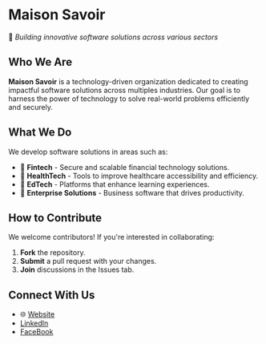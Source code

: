 # Maison Savoir

🚀 *Building innovative software solutions across various sectors*

## Who We Are

**Maison Savoir** is a technology-driven organization dedicated to creating impactful software solutions across multiples industries. Our goal is to harness the power of technology to solve real-world problems efficiently and securely.

## What We Do

We develop software solutions in areas such as:

- 🏦 **Fintech** - Secure and scalable financial technology solutions.
- 🏥 **HealthTech** - Tools to improve healthcare accessibility and efficiency.
- 🏫 **EdTech** - Platforms that enhance learning experiences.
- 🏢 **Enterprise Solutions** - Business software that drives productivity.
  
## How to Contribute

We welcome contributors! If you're interested in collaborating:

1. **Fork** the repository.
2. **Submit** a pull request with your changes.
3. **Join** discussions in the Issues tab.

## Connect With Us

- 🌐 [Website](https://maisonsavoir.com)
- [LinkedIn](loading.com)
- [FaceBook](loading.com)
